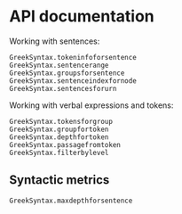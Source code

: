 # API documentation


Working with sentences:

```@docs
GreekSyntax.tokeninfoforsentence
GreekSyntax.sentencerange
GreekSyntax.groupsforsentence
GreekSyntax.sentenceindexfornode
GreekSyntax.sentencesforurn
```

Working with verbal expressions and tokens:

```@docs
GreekSyntax.tokensforgroup
GreekSyntax.groupfortoken
GreekSyntax.depthfortoken
GreekSyntax.passagefromtoken
GreekSyntax.filterbylevel

```

## Syntactic metrics


```@docs
GreekSyntax.maxdepthforsentence
```